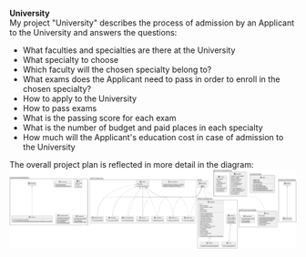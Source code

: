 **University**\
My project "University" describes the process of admission by an Applicant to the University and answers the questions:
- What faculties and specialties are there at the University
- What specialty to choose
- Which faculty will the chosen specialty belong to?
- What exams does the Applicant need to pass in order to enroll in the chosen specialty?
- How to apply to the University
- How to pass exams
- What is the passing score for each exam
- What is the number of budget and paid places in each specialty
- How much will the Applicant's education cost in case of admission to the University

The overall project plan is reflected in more detail in the diagram:
![university_map.png](university_map.png)
